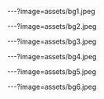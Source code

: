 ---?image=assets/bg1.jpeg

---?image=assets/bg2.jpeg

---?image=assets/bg3.jpeg

---?image=assets/bg4.jpeg

---?image=assets/bg5.jpeg

---?image=assets/bg6.jpeg


